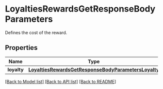 # LoyaltiesRewardsGetResponseBodyParameters

Defines the cost of the reward.

## Properties

Name | Type | Description | Notes
------------ | ------------- | ------------- | -------------
**loyalty** | [**LoyaltiesRewardsGetResponseBodyParametersLoyalty**](LoyaltiesRewardsGetResponseBodyParametersLoyalty.md) |  | [optional] 

[[Back to Model list]](../README.md#documentation-for-models) [[Back to API list]](../README.md#documentation-for-api-endpoints) [[Back to README]](../README.md)



